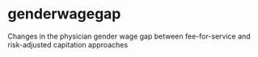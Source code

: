 # genderwagegap
Changes in the physician gender wage gap between fee-for-service and risk-adjusted capitation approaches
